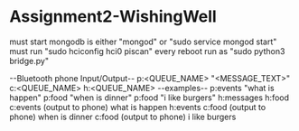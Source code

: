 # Assignment2-WishingWell
must start mongodb is either "mongod" or "sudo service mongod start"
must run "sudo hciconfig hci0 piscan" every reboot
run as "sudo python3 bridge.py"

--Bluetooth phone Input/Output--
p:<QUEUE_NAME> "<MESSAGE_TEXT>"
c:<QUEUE_NAME>
h:<QUEUE_NAME>
--examples--
p:events "what is happen"
p:food "when is dinner"
p:food "i like burgers"
h:messages
h:food
c:events
(output to phone) what is happen
h:events
c:food
(output to phone) when is dinner
c:food
(output to phone) i like burgers